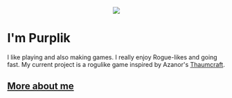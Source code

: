 <p align="center">
  <img src="https://user-images.githubusercontent.com/60230933/183299351-2afd3051-3085-4198-be2a-40afe50b83bb.png">
</p>

<h1 style=style="align: center;"> I'm Purplik </h1>

I like playing and also making games. I really enjoy Rogue-likes and going fast. My current project is a rogulike game inspired by Azanor's [Thaumcraft](https://www.curseforge.com/minecraft/mc-mods/thaumcraft "CurseForge page").

## [More about me](https://purplikdev.github.io "Portfolio")
